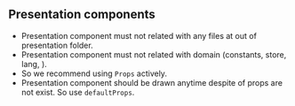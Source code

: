 ## Presentation components

- Presentation component must not related with any files at out of presentation folder.
- Presentation component must not related with domain (constants, store, lang, ).
- So we recommend using `Props` actively.
- Presentation component should be drawn anytime despite of props are not exist. So use `defaultProps`.
